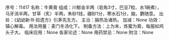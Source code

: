 序号：11417
名称：牛黄膏
组成：川郁金半两（皂角3寸，巴豆7粒、水1碗煮），马牙消半两，甘草（炙）半两，朱砂1钱，硼砂1分，寒水石1分，脑，麝随意。
出处：《幼幼新书·拾遗方》引茅先生方。
主治：膈热及诸热。
加减：None
功效：镇心解毒。
用法用量：麦门冬汤化下。
制备方法：上为末，炼蜜为膏，每服如鸡头子大。
临床应用：None
各家论述：None
用药禁忌：None
附注：None
